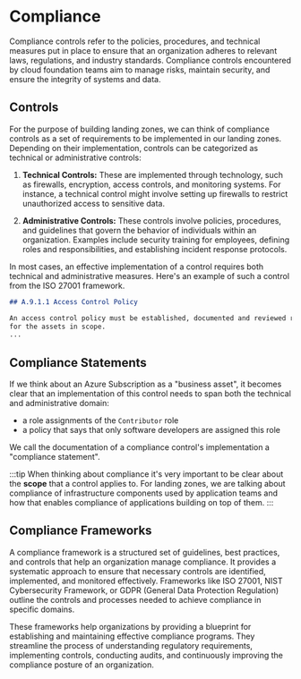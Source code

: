 # Compliance

Compliance controls refer to the policies, procedures, and technical measures put in place to ensure that an organization adheres to relevant laws, regulations, and industry standards. Compliance controls encountered by cloud foundation teams
aim to manage risks, maintain security, and ensure the integrity of systems and data.

## Controls

For the purpose of building landing zones, we can think of compliance controls as a set of requirements
to be implemented in our landing zones. Depending on their implementation, controls can be categorized as technical
or administrative controls:

1. **Technical Controls:** These are implemented through technology, such as firewalls, encryption, access controls, and monitoring systems. For instance, a technical control might involve setting up firewalls to restrict unauthorized access to sensitive data.

2. **Administrative Controls:** These controls involve policies, procedures, and guidelines that govern the behavior of individuals within an organization. Examples include security training for employees, defining roles and responsibilities, and establishing incident response protocols.

In most cases, an effective implementation of a control requires both technical and administrative measures.
Here's an example of such a control from the ISO 27001 framework.

```md
## A.9.1.1 Access Control Policy

An access control policy must be established, documented and reviewed regularly taking into account the requirements of the business
for the assets in scope.
...
```

## Compliance Statements

If we think about an Azure Subscription as a "business asset", it becomes clear that an implementation of this control
needs to span both the technical and administrative domain:

- a role assignments of the `Contributor` role
- a policy that says that only software developers are assigned this role

We call the documentation of a compliance control's implementation a "compliance statement".

:::tip
When thinking about compliance it's very important to be clear about the **scope** that a control applies to.
For landing zones, we are talking about compliance of infrastructure components used by
application teams and how that enables compliance of applications building on top of them.
:::

## Compliance Frameworks

A compliance framework is a structured set of guidelines, best practices, and controls that help an organization manage compliance. It provides a systematic approach to ensure that necessary controls are identified, implemented, and monitored effectively. Frameworks like ISO 27001, NIST Cybersecurity Framework, or GDPR (General Data Protection Regulation) outline the controls and processes needed to achieve compliance in specific domains.

These frameworks help organizations by providing a blueprint for establishing and maintaining effective compliance programs. They streamline the process of understanding regulatory requirements, implementing controls, conducting audits, and continuously improving the compliance posture of an organization.
